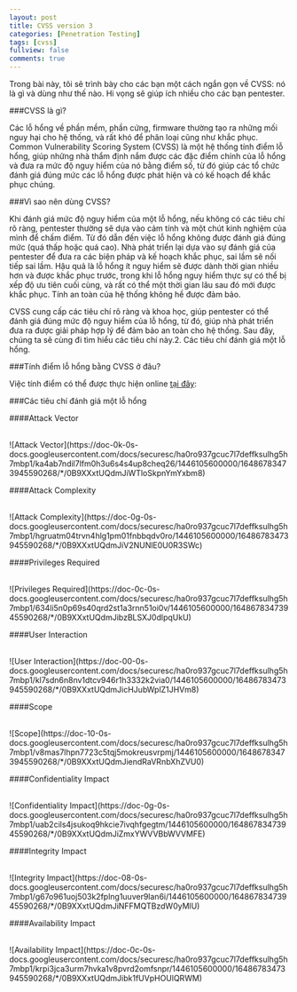 ```yaml
---
layout: post
title: CVSS version 3
categories: [Penetration Testing]
tags: [cvss]
fullview: false
comments: true
---
```


Trong bài này, tôi sẽ trình bày cho các bạn một cách ngắn gọn về CVSS: nó là gì và dùng như thế nào. Hi vọng sẽ giúp ích nhiều cho các bạn pentester.

###CVSS là gì?

Các lỗ hổng về phần mềm, phần cứng, firmware thường tạo ra những mối nguy hại cho hệ thống, và rất khó để phân loại cũng như khắc phục. Common Vulnerability Scoring System (CVSS) là một hệ thống tính điểm lỗ hổng, giúp những nhà thẩm định nắm được các đặc điểm chính của lỗ hổng và đưa ra mức độ nguy hiểm của nó bằng điểm số, từ đó giúp các tổ chức đánh giá đúng mức các lỗ hổng được phát hiện và có kế hoạch để khắc phục chúng.

###Vì sao nên dùng CVSS?

Khi đánh giá mức độ nguy hiểm của một lỗ hổng, nếu không có các tiêu chí rõ ràng, pentester thường sẽ dựa vào cảm tính và một chút kinh nghiệm của mình để chấm điểm. Từ đó dẫn đến việc lỗ hổng không được đánh giá đúng mức (quá thấp hoặc quá cao). Nhà phát triển lại dựa vào sự đánh giá của pentester để đưa ra các biện pháp và kế hoạch khắc phục, sai lầm sẽ nối tiếp sai lầm. Hậu quả là lỗ hổng ít nguy hiểm sẽ được dành thời gian nhiều hơn và được khắc phục trước, trong khi lỗ hổng nguy hiểm thực sự có thể bị xếp độ ưu tiên cuối cùng, và rất có thể một thời gian lâu sau đó mới được khắc phục. Tính an toàn của hệ thống không hề được đảm bảo.

CVSS cung cấp các tiêu chí rõ ràng và khoa học, giúp pentester có thể đánh giá đúng mức độ nguy hiểm của lỗ hổng, từ đó, giúp nhà phát triển đưa ra được giải pháp hợp lý để đảm bảo an toàn cho hệ thống. Sau đây, chúng ta sẽ cùng đi tìm hiểu các tiêu chí này.2. Các tiêu chí đánh giá một lỗ hổng.

###Tính điểm lỗ hổng bằng CVSS ở đâu?

Việc tính điểm có thể được thực hiện online [tại đây](https://www.first.org/cvss/calculator/3.0):

###Các tiêu chí đánh giá một lỗ hổng

####Attack Vector

<br>
![Attack Vector](https://doc-0k-0s-docs.googleusercontent.com/docs/securesc/ha0ro937gcuc7l7deffksulhg5h7mbp1/ka4ab7ndil7lfm0h3u6s4s4up8cheq26/1446105600000/16486783473945590268/*/0B9XXxtUQdmJiWTloSkpnYmYxbm8)
<br>

####Attack Complexity

<br>
![Attack Complexity](https://doc-0g-0s-docs.googleusercontent.com/docs/securesc/ha0ro937gcuc7l7deffksulhg5h7mbp1/hgruatm04trvn4hlg1pm01fnbbqdv0ro/1446105600000/16486783473945590268/*/0B9XXxtUQdmJiV2NUNlE0U0R3SWc)
<br>

####Privileges Required

<br>
![Privileges Required](https://doc-0c-0s-docs.googleusercontent.com/docs/securesc/ha0ro937gcuc7l7deffksulhg5h7mbp1/634li5n0p69s40qrd2st1a3rnn51oi0v/1446105600000/16486783473945590268/*/0B9XXxtUQdmJibzBLSXJ0dlpqUkU)
<br>

####User Interaction

<br>
![User Interaction](https://doc-00-0s-docs.googleusercontent.com/docs/securesc/ha0ro937gcuc7l7deffksulhg5h7mbp1/kl7sdn6n8nv1dtcv946r1h3332k2via0/1446105600000/16486783473945590268/*/0B9XXxtUQdmJicHJubWplZ1JHVm8)
<br>

####Scope

<br>
![Scope](https://doc-10-0s-docs.googleusercontent.com/docs/securesc/ha0ro937gcuc7l7deffksulhg5h7mbp1/v8mas7lhpn7723c5tqj5mokreusvrpmj/1446105600000/16486783473945590268/*/0B9XXxtUQdmJiendRaVRnbXhZVU0)
<br>

####Confidentiality Impact

<br>
![Confidentiality Impact](https://doc-0g-0s-docs.googleusercontent.com/docs/securesc/ha0ro937gcuc7l7deffksulhg5h7mbp1/uab2cils4jsukoq9hkcie7ivqhfgegtm/1446105600000/16486783473945590268/*/0B9XXxtUQdmJiZmxYWVVBbWVVMFE)
<br>

####Integrity Impact

<br>
![Integrity Impact](https://doc-08-0s-docs.googleusercontent.com/docs/securesc/ha0ro937gcuc7l7deffksulhg5h7mbp1/g67o961uoj503k2fplng1uuver9lan6i/1446105600000/16486783473945590268/*/0B9XXxtUQdmJiNFFMQTBzdW0yMlU)
<br>

####Availability Impact

<br>
![Availability Impact](https://doc-0c-0s-docs.googleusercontent.com/docs/securesc/ha0ro937gcuc7l7deffksulhg5h7mbp1/krpi3jca3urm7hvka1v8pvrd2omfsnpr/1446105600000/16486783473945590268/*/0B9XXxtUQdmJibk1fUVpHOUlQRWM)
<br>


